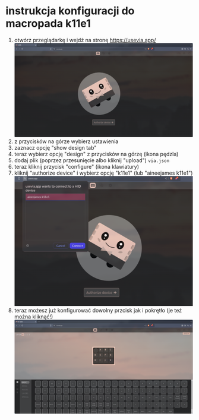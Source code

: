 # instrukcja konfiguracji do macropada k11e1

1. otwórz przeglądarkę i wejdź na stronę <https://usevia.app/>
    ![strona główna VIA](./usavia.png)
1. z przycisków na górze wybierz ustawienia
1. zaznacz opcję "show design tab"
1. teraz wybierz opcję "design" z przycisków na górzę (ikona pędzla)
1. dodaj plik (poprzez przesunięcie albo kliknij "upload") `via.json`
1. teraz kliknij przycisk "configure" (ikona klawiatury)
1. kliknij "authorize device" i wybierz opcję "k11e1" (lub "aineejames k11e1")
    ![wybierz macropad](./authorize-device.png)
1. teraz możesz już konfigurować dowolny przcisk jak i pokrętło (je też można kliknąć!)
    ![konfiguracja](./configure.png)
